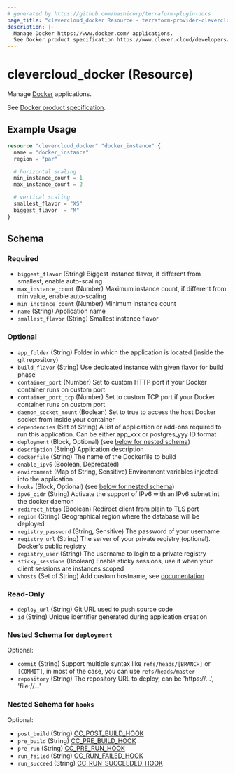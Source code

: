 ```yaml
---
# generated by https://github.com/hashicorp/terraform-plugin-docs
page_title: "clevercloud_docker Resource - terraform-provider-clevercloud"
description: |-
  Manage Docker https://www.docker.com/ applications.
  See Docker product specification https://www.clever.cloud/developers/doc/applications/docker.
---
```


# clevercloud_docker (Resource)

Manage [Docker](https://www.docker.com/) applications.

See [Docker product specification](https://www.clever.cloud/developers/doc/applications/docker).

## Example Usage

```terraform
resource "clevercloud_docker" "docker_instance" {
  name = "docker_instance"
  region = "par"

  # horizontal scaling
  min_instance_count = 1
  max_instance_count = 2

  # vertical scaling
  smallest_flavor = "XS"
  biggest_flavor  = "M"
}
```

<!-- schema generated by tfplugindocs -->
## Schema

### Required

- `biggest_flavor` (String) Biggest instance flavor, if different from smallest, enable auto-scaling
- `max_instance_count` (Number) Maximum instance count, if different from min value, enable auto-scaling
- `min_instance_count` (Number) Minimum instance count
- `name` (String) Application name
- `smallest_flavor` (String) Smallest instance flavor

### Optional

- `app_folder` (String) Folder in which the application is located (inside the git repository)
- `build_flavor` (String) Use dedicated instance with given flavor for build phase
- `container_port` (Number) Set to custom HTTP port if your Docker container runs on custom port
- `container_port_tcp` (Number) Set to custom TCP port if your Docker container runs on custom port.
- `daemon_socket_mount` (Boolean) Set to true to access the host Docker socket from inside your container
- `dependencies` (Set of String) A list of application or add-ons required to run this application.
Can be either app_xxx or postgres_yyy ID format
- `deployment` (Block, Optional) (see [below for nested schema](#nestedblock--deployment))
- `description` (String) Application description
- `dockerfile` (String) The name of the Dockerfile to build
- `enable_ipv6` (Boolean, Deprecated)
- `environment` (Map of String, Sensitive) Environment variables injected into the application
- `hooks` (Block, Optional) (see [below for nested schema](#nestedblock--hooks))
- `ipv6_cidr` (String) Activate the support of IPv6 with an IPv6 subnet int the docker daemon
- `redirect_https` (Boolean) Redirect client from plain to TLS port
- `region` (String) Geographical region where the database will be deployed
- `registry_password` (String, Sensitive) The password of your username
- `registry_url` (String) The server of your private registry (optional).	Docker’s public registry
- `registry_user` (String) The username to login to a private registry
- `sticky_sessions` (Boolean) Enable sticky sessions, use it when your client sessions are instances scoped
- `vhosts` (Set of String) Add custom hostname, see [documentation](https://www.clever.cloud/developers/doc/administrate/domain-names/)

### Read-Only

- `deploy_url` (String) Git URL used to push source code
- `id` (String) Unique identifier generated during application creation

<a id="nestedblock--deployment"></a>
### Nested Schema for `deployment`

Optional:

- `commit` (String) Support multiple syntax like `refs/heads/[BRANCH]` or `[COMMIT]`, in most of the case, you can use `refs/heads/master`
- `repository` (String) The repository URL to deploy, can be 'https://...', 'file://...'


<a id="nestedblock--hooks"></a>
### Nested Schema for `hooks`

Optional:

- `post_build` (String) [CC_POST_BUILD_HOOK](https://www.clever.cloud/developers/doc/develop/build-hooks/#post-build)
- `pre_build` (String) [CC_PRE_BUILD_HOOK](https://www.clever.cloud/developers/doc/develop/build-hooks/#pre-build)
- `pre_run` (String) [CC_PRE_RUN_HOOK](https://www.clever.cloud/developers/doc/develop/build-hooks/#pre-run)
- `run_failed` (String) [CC_RUN_FAILED_HOOK](https://www.clever.cloud/developers/doc/develop/build-hooks/#run-successfail)
- `run_succeed` (String) [CC_RUN_SUCCEEDED_HOOK](https://www.clever.cloud/developers/doc/develop/build-hooks/#run-successfail)
